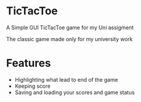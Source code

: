 # TicTacToe
A Simple GUI TicTacToe game for my Uni assigment

The classic game made only for my university work

# Features
* Highlighting what lead to end of the game
* Keeping score
* Saving and loading your scores and game status

